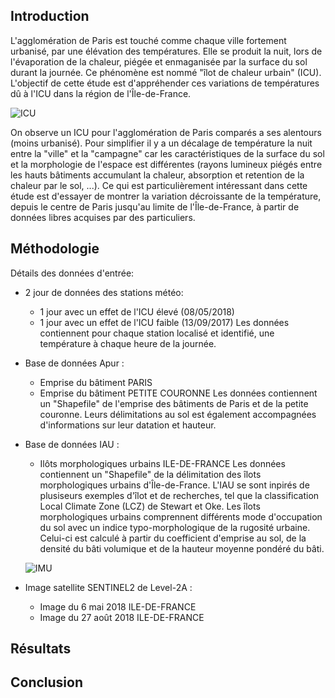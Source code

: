 ## Introduction

  L'agglomération de Paris est touché comme chaque ville fortement urbanisé, par une élévation des températures. Elle se produit la nuit, lors de l'évaporation de la chaleur, piégée et enmaganisée par la surface du sol durant la journée. Ce phénomène est nommé "îlot de chaleur urbain" (ICU). L'objectif de cette étude est d'appréhender ces variations de températures dû à l'ICU dans la région de l'Île-de-France. 
  
![ICU](https://user-images.githubusercontent.com/48625647/57012244-c1964d80-6c05-11e9-8856-b8f15a350615.png)  
  
  On observe un ICU pour l'agglomération de Paris comparés a ses alentours (moins urbanisé). Pour simplifier il y a un décalage de température la nuit entre la "ville" et la "campagne" car les caractéristiques de la surface du sol et la morphologie de l'espace est différentes (rayons lumineux piégés entre les hauts bâtiments accumulant la chaleur, absorption et retention de la chaleur par le sol, ...). Ce qui est particulièrement intéressant dans cette étude est d'essayer de montrer la variation décroissante de la température, depuis le centre de Paris jusqu'au limite de l'Île-de-France, à partir de données libres acquises par des particuliers.
  


## Méthodologie

Détails des données d'entrée:

- 2 jour de données des stations météo: 
    - 1 jour avec un effet de l'ICU élevé (08/05/2018)
    - 1 jour avec un effet de l'ICU faible (13/09/2017)
Les données contiennent pour chaque station localisé et identifié, une température à chaque heure de la journée.

- Base de données Apur :
    - Emprise du bâtiment PARIS
    - Emprise du bâtiment PETITE COURONNE
Les données contiennent un "Shapefile" de l'emprise des bâtiments de Paris et de la petite couronne. Leurs délimitations au sol est également accompagnées d'informations sur leur datation et hauteur.

- Base de données IAU :
    - Ilôts morphologiques urbains ILE-DE-FRANCE
Les données contiennent un "Shapefile" de la délimitation des îlots morphologiques urbains d'Île-de-France. L'IAU se sont inpirés de plusiseurs exemples d'îlot et de recherches, tel que la classification Local Climate Zone (LCZ) de Stewart et Oke. Les îlots morphologiques urbains comprennent différents mode d'occupation du sol avec un indice typo-morphologique de la rugosité urbaine. Celui-ci est calculé à partir du coefficient d'emprise au sol, de la densité du bâti volumique et de la hauteur moyenne pondéré du bâti.

    ![IMU](https://user-images.githubusercontent.com/48625647/57012729-3cf8fe80-6c08-11e9-8ecb-561b24627f50.png)

- Image satellite SENTINEL2 de Level-2A :
    - Image du 6 mai 2018 ILE-DE-FRANCE
    - Image du 27 août 2018 ILE-DE-FRANCE

    



## Résultats


## Conclusion
